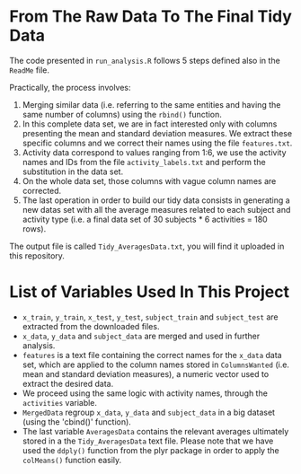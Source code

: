# From The Raw Data To The Final Tidy Data

The code presented in `run_analysis.R` follows 5 steps defined also in the `ReadMe` file.

Practically, the process involves:

1. Merging similar data (i.e. referring to the same entities and having the same number of columns) using the `rbind()` function.
2. In this complete data set, we are in fact interested only with columns presenting the mean and standard deviation measures. We extract these specific columns and we correct their names using the file `features.txt`.
3. Activity data correspond to values ranging from 1:6, we use the activity names and IDs from the file `activity_labels.txt` and perform the substitution in the data set.
4. On the whole data set, those columns with vague column names are corrected.
5. The last operation in order to build our tidy data consists in generating a new datas set with all the average measures related to each subject and activity type (i.e. a final data set of 30 subjects * 6 activities = 180 rows). 

The output file is called `Tidy_AveragesData.txt`, you will find it uploaded in this repository.

# List of Variables Used In This Project

- `x_train`, `y_train`, `x_test`, `y_test`, `subject_train` and `subject_test` are extracted from the downloaded files.
- `x_data`, `y_data` and `subject_data` are merged and used in  further analysis.
- `features` is a text file containing the correct names for the `x_data` data set, which are applied to the column names stored in `ColumnsWanted` (i.e. mean and standard deviation measures), a numeric vector used to extract the desired data.
- We proceed using the same logic with activity names, through the `activities` variable.
- `MergedData` regroup `x_data`, `y_data` and `subject_data` in a big dataset (using the 'cbind()' function).
- The last variable `AveragesData` contains the relevant averages ultimately stored in a the `Tidy_AveragesData` text file. Please note that we have used the `ddply()` function from the plyr package in order to apply the `colMeans()` function easily.

